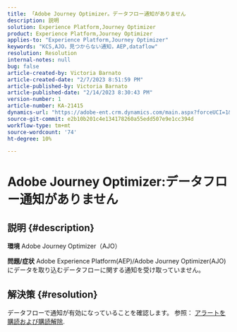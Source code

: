 ```yaml
---
title: 「Adobe Journey Optimizer。データフロー通知がありません
description: 説明
solution: Experience Platform,Journey Optimizer
product: Experience Platform,Journey Optimizer
applies-to: "Experience Platform,Journey Optimizer"
keywords: "KCS,AJO，見つからない通知，AEP,dataflow"
resolution: Resolution
internal-notes: null
bug: false
article-created-by: Victoria Barnato
article-created-date: "2/7/2023 8:51:59 PM"
article-published-by: Victoria Barnato
article-published-date: "2/14/2023 8:30:43 PM"
version-number: 1
article-number: KA-21415
dynamics-url: "https://adobe-ent.crm.dynamics.com/main.aspx?forceUCI=1&pagetype=entityrecord&etn=knowledgearticle&id=3475a73e-29a7-ed11-aad1-6045bd0065f9"
source-git-commit: e2b10b201c4e134178260a55edd507e9e1cc394d
workflow-type: tm+mt
source-wordcount: '74'
ht-degree: 10%

---
```


# Adobe Journey Optimizer:データフロー通知がありません

## 説明 {#description}

<b>環境</b>
Adobe Journey Optimizer（AJO）


<b>問題/症状</b>
Adobe Experience Platform(AEP)/Adobe Journey Optimizer(AJO) にデータを取り込むデータフローに関する通知を受け取っていません。


## 解決策 {#resolution}


データフローで通知が有効になっていることを確認します。 参照： [アラートを購読および購読解除](https://experienceleague.adobe.com/docs/experience-platform/sources/ui-tutorials/alerts.html?lang=en#subscribe-and-unsubscribe-to-alerts).


